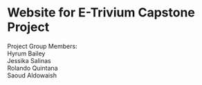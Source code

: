 # Website for E-Trivium Capstone Project

Project Group Members:   
Hyrum Bailey   
Jessika Salinas      
Rolando Quintana   
Saoud Aldowaish   
